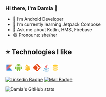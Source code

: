 ### Hi there, I'm Damla 👋


- 🔭 I’m Android Developer
- 🌱 I’m currently learning Jetpack Compose
- 💬 Ask me about Kotlin, HMS, Firebase 
- 😄 Pronouns: she/her

## ⭐️ Technologies I like
<p align="left">
<img src="https://github.com/PKief/vscode-material-icon-theme/blob/main/icons/kotlin.svg" alt="kotlin" width="25" height="25" />
<img src="https://github.com/PKief/vscode-material-icon-theme/blob/main/icons/android.svg" alt="android" width="25" height="25" />
<img src="https://github.com/PKief/vscode-material-icon-theme/blob/main/icons/firebase.svg" alt="firebase" width="25" height="25" />
<img src="https://github.com/PKief/vscode-material-icon-theme/blob/main/icons/git.svg" alt="git" width="25" height="25" />
<img src="https://raw.githubusercontent.com/devicons/devicon/master/icons/java/java-original.svg"" alt="java" width="25" height="25" />
<img src="https://github.com/PKief/vscode-material-icon-theme/blob/main/icons/database.svg" alt="database" width="25" height="25" />

  [![Linkedin Badge](https://img.shields.io/badge/linkedin-%230077B5.svg?&style=for-the-badge&logo=linkedin&logoColor=white)](https://www.linkedin.com/in/damla-yagmur/)
[![Mail Badge](https://img.shields.io/badge/email-c14438?style=for-the-badge&logo=Gmail&logoColor=white&link=mailto:yunussandi@outlook.com)](mailto:damlayagmur976@gmail.com)

                                                                                                                                 
![Damla's GitHub stats](https://github-readme-stats.vercel.app/api?username=damlayagmur&count_private=true&show_icons=true&include_all_commits=true)
